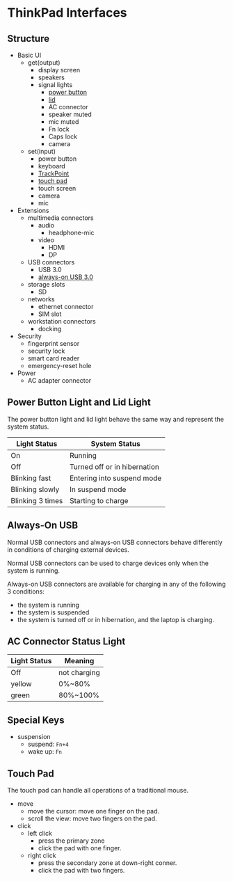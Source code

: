 # ThinkPad Interfaces

## Structure
- Basic UI
    - get(output)
        - display screen
        - speakers
        - signal lights
            - [power button](#power-button-light-and-lid-light)
            - [lid](#power-button-light-and-lid-light)
            - AC connector
            - speaker muted
            - mic muted
            - Fn lock
            - Caps lock
            - camera
    - set(input)
        - power button
        - keyboard
        - [TrackPoint](TrackPoint.md)
        - [touch pad](#touch-pad)
        - touch screen
        - camera
        - mic
- Extensions
    - multimedia connectors
        - audio
            - headphone-mic
        - video
            - HDMI
            - DP
    - USB connectors
        - USB 3.0
        - [always-on USB 3.0](#always-on-usb)
    - storage slots
        - SD
    - networks
        - ethernet connector
        - SIM slot
    - workstation connectors
        - docking
- Security
    - fingerprint sensor
    - security lock
    - smart card reader
    - emergency-reset hole
- Power
    - AC adapter connector

## Power Button Light and Lid Light

The power button light and lid light behave the same way and represent the system status.

| Light Status | System Status |
| --- | --- |
| On | Running |
| Off | Turned off or in hibernation |
| Blinking fast | Entering into suspend mode |
| Blinking slowly | In suspend mode |
| Blinking 3 times | Starting to charge |

## Always-On USB

Normal USB connectors and always-on USB connectors behave differently in conditions of charging external devices.

Normal USB connectors can be used to charge devices only when the system is running.

Always-on USB connectors are available for charging in any of the following 3 conditions:
- the system is running
- the system is suspended
- the system is turned off or in hibernation, and the laptop is charging.

## AC Connector Status Light

| Light Status | Meaning |
| --- | --- |
| Off | not charging |
| yellow | 0%~80% |
| green | 80%~100% |

## Special Keys

- suspension
    - suspend: `Fn+4`
    - wake up: `Fn`

## Touch Pad

The touch pad can handle all operations of a traditional mouse.
- move
    - move the cursor: move one finger on the pad.
    - scroll the view: move two fingers on the pad. 
- click
    - left click
        - press the primary zone
        - click the pad with one finger.
    - right click
        - press the secondary zone at down-right conner.
        - click the pad with two fingers.